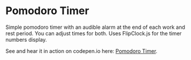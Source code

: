 # Pomodoro Timer
Simple pomodoro timer with an audible alarm at the end of each work and rest period. You can adjust times for both. 
Uses FlipClock.js for the timer numbers display.

See and hear it in action on codepen.io here: [Pomodoro Timer](https://codepen.io/jdsandifer/full/KZZdvb/).
